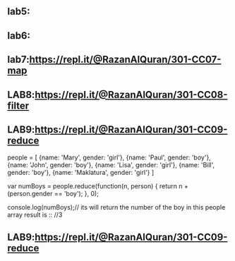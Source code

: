 
## lab5:
## lab6:
## lab7:https://repl.it/@RazanAlQuran/301-CC07-map
## LAB8:https://repl.it/@RazanAlQuran/301-CC08-filter

## LAB9:https://repl.it/@RazanAlQuran/301-CC09-reduce
people = [
    {name: 'Mary', gender: 'girl'},
    {name: 'Paul', gender: 'boy'},
    {name: 'John', gender: 'boy'},
    {name: 'Lisa', gender: 'girl'},
    {name: 'Bill', gender: 'boy'},
    {name: 'Maklatura', gender: 'girl'}
]

var numBoys = people.reduce(function(n, person) {
    return n + (person.gender == 'boy');
}, 0);

console.log(numBoys);// its will return the number of the boy in this people array
result is :: //3

## LAB9:https://repl.it/@RazanAlQuran/301-CC09-reduce

